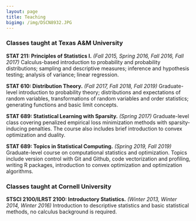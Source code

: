 ```yaml
---
layout: page
title: Teaching
bigimg: /img/DSCN8932.JPG
---
```


### Classes taught at Texas A&M University

**STAT 211: Principles of Statistics I.** *(Fall 2015, Spring 2016, Fall 2016, Fall 2017)*
Calculus-based introduction to probability and probability distributions; sampling and descriptive measures; inference and hypothesis testing; analysis of variance; linear regression.

**STAT 610: Distribution Theory.** *(Fall 2017, Fall 2018, Fall 2019)*
Graduate-level introduction to probability theory; distributions and expectations of random variables, transformations of random variables and order statistics; generating functions and basic limit concepts. 

**STAT 689: Statistical Learning with Sparsity.** *(Spring 2017)*
Graduate-level class covering penalized empirical loss minimization methods with sparsity-inducing penalties. The course also includes brief introduction to convex optimization and duality.

**STAT 689: Topics in Statistical Computing.** *(Spring 2019, Fall 2019)*
Graduate-level course on computational statistics and optimization. Topics include version control with Git and Github, code vectorization and profiling, writing R packages, introduction to convex optimization and optimization algorithms.


### Classes taught at Cornell University

**STSCI 2100/ILRST 2100: Introductory Statistics.** *(Winter 2013, Winter 2014, Winter 2016)*
Introduction to descriptive statistics and basic statistical methods, no calculus background is required.
